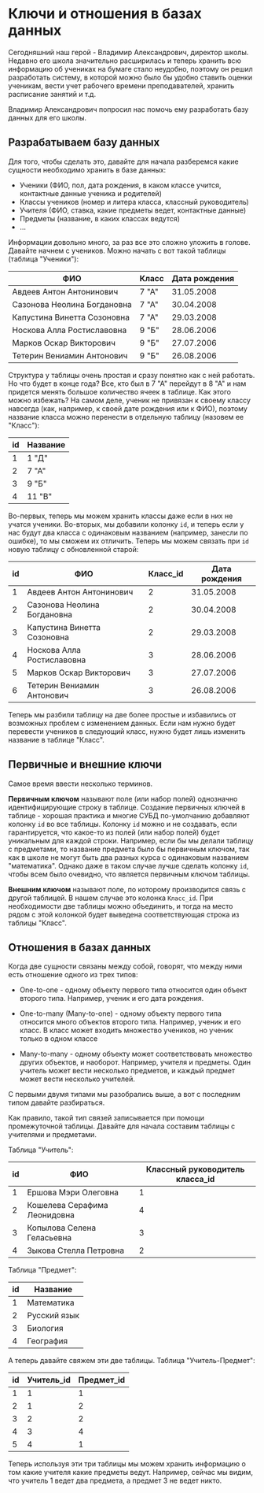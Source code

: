 # Ключи и отношения в базах данных

Сегодняшний наш герой - Владимир Александрович, директор школы. Недавно его школа значительно расширилась и теперь хранить всю информацию об учениках на бумаге стало неудобно, поэтому он решил разработать систему, в которой можно было бы удобно ставить оценки ученикам, вести учет рабочего времени преподавателей, хранить расписание занятий и т.д.

Владимир Александрович попросил нас помочь ему разработать базу данных для его школы.

## Разрабатываем базу данных

Для того, чтобы сделать это, давайте для начала разберемся какие сущности необходимо хранить в базе данных:

- Ученики (ФИО, пол, дата рождения, в каком классе учится, контактные данные ученика и родителей)
- Классы учеников (номер и литера класса, классный руководитель)
- Учителя (ФИО, ставка, какие предметы ведет, контактные данные)
- Предметы (название, в каких классах ведутся)
- ...

Информации довольно много, за раз все это сложно уложить в голове. Давайте начнем с учеников. Можно начать с вот такой таблицы (таблица "Ученики"):

| ФИО | Класс | Дата рождения |
| --- | ----- | ------------- |
| Авдеев Антон Антонинович | 7 "А" | 31.05.2008 |
| Сазонова Неолина Богдановна | 7 "А" | 30.04.2008 |
| Капустина Винетта Созоновна | 7 "А" | 29.03.2008 |
| Носкова Алла Ростиславовна | 9 "Б" | 28.06.2006 |
| Марков Оскар Викторович | 9 "Б" | 27.07.2006 |
| Тетерин Вениамин Антонович | 9 "Б" | 26.08.2006 |

Структура у таблицы очень простая и сразу понятно как с ней работать. Но что будет в конце года? Все, кто был в 7 "А" перейдут в 8 "А" и нам придется менять большое количество ячеек в таблице. Как этого можно избежать? На самом деле, ученик не привязан к своему классу навсегда (как, например, к своей дате рождения или к ФИО), поэтому название класса можно перенести в отдельную таблицу (назовем ее "Класс"):

| id | Название |
| -- | -------- |
| 1  | 1 "Д" |
| 2  | 7 "А" |
| 3  | 9 "Б" |
| 4  | 11 "В" |

Во-первых, теперь мы можем хранить классы даже если в них не учатся ученики. Во-вторых, мы добавили колонку `id`, и теперь если у нас будут два класса с одинаковым названием (например, занесли по ошибке), то мы сможем их отличить. Теперь мы можем связать при `id` новую таблицу с обновленной старой:

| id | ФИО | Класс_id | Дата рождения |
| -- | --- | -------- | ------------- |
| 1 | Авдеев Антон Антонинович | 2 | 31.05.2008 |
| 2 | Сазонова Неолина Богдановна | 2 | 30.04.2008 |
| 3 | Капустина Винетта Созоновна | 2 | 29.03.2008 |
| 4 | Носкова Алла Ростиславовна | 3 | 28.06.2006 |
| 5 | Марков Оскар Викторович | 3 | 27.07.2006 |
| 6 | Тетерин Вениамин Антонович | 3 | 26.08.2006 |

Теперь мы разбили таблицу на две более простые и избавились от возможных проблем с изменением данных. Если нам нужно будет перевести учеников в следующий класс, нужно будет лишь изменить название в таблице "Класс".

## Первичные и внешние ключи

Самое время ввести несколько терминов.

**Первичным ключом** называют поле (или набор полей) однозначно идентифицирующие строку в таблице. Создание первичных ключей в таблице - хорошая практика и многие СУБД по-умолчанию добавляют колонку `id` во все таблицы. Колонку `id` можно и не создавать, если гарантируется, что какое-то из полей (или набор полей) будет уникальным для каждой строки. Например, если бы мы делали таблицу с предметами, то название предмета было бы первичным ключом, так как в школе не могут быть два разных курса с одинаковым названием "математика". Однако даже в таком случае лучше сделать колонку `id`, чтобы всем было очевидно, что является первичным ключом таблицы.

**Внешним ключом** называют поле, по которому производится связь с другой таблицей. В нашем случае это колонка `Класс_id`. При необходимости две таблицы можно объединить, и тогда на место рядом с этой колонкой будет выведена соответствующая строка из таблицы "Класс".

## Отношения в базах данных

Когда две сущности связаны между собой, говорят, что между ними есть отношение одного из трех типов:

- One-to-one - одному объекту первого типа относится один объект второго типа. Например, ученик и его дата рождения.

- One-to-many (Many-to-one) - одному объекту первого типа относится много объектов второго типа. Например, ученик и его класс. В класс может входить множество учеников, но ученик только в одном классе

- Many-to-many - одному объекту может соответствовать множество других объектов, и наоборот. Например, учителя и предметы. Один учитель может вести несколько предметов, и каждый предмет может вести несколько учителей.

С первыми двумя типами мы разобрались выше, а вот с последним типом давайте разбираться.

Как правило, такой тип связей записывается при помощи промежуточной таблицы. Давайте для начала составим таблицы с учителями и предметами.

Таблица "Учитель":

| id | ФИО | Классный руководитель класса_id |
| -- | --- | ------------------------------- |
| 1 | Ершова Мэри Олеговна | 1 |
| 2 | Кошелева Серафима Леонидовна | 4 |
| 3 | Копылова Селена Геласьевна | 3 |
| 4 | Зыкова Стелла Петровна | 2 |

Таблица "Предмет":

| id | Название |
| -- | -------- |
| 1 | Математика |
| 2 | Русский язык |
| 3 | Биология |
| 4 | География |

А теперь давайте свяжем эти две таблицы. Таблица "Учитель-Предмет":

| id | Учитель_id | Предмет_id |
| -- | ---------- | ---------- |
| 1 | 1 | 1 |
| 2 | 1 | 2 |
| 3 | 2 | 2 |
| 4 | 3 | 4 |
| 5 | 4 | 1 |

Теперь используя эти три таблицы мы можем хранить информацию о том какие учителя какие предметы ведут. Например, сейчас мы видим, что учитель 1 ведет два предмета, а предмет 3 не ведет никто.
